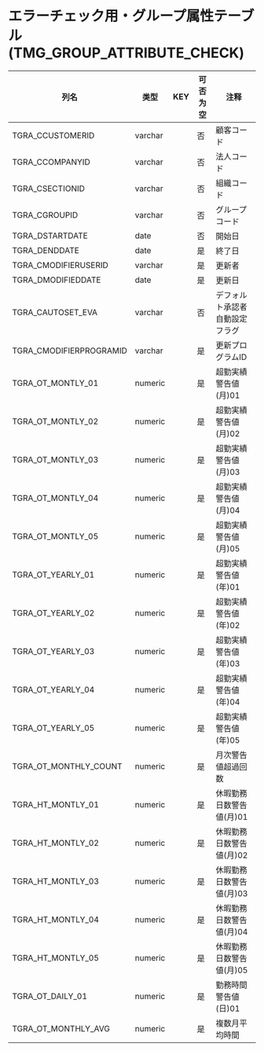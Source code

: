 # エラーチェック用・グループ属性テーブル(TMG_GROUP_ATTRIBUTE_CHECK)
| 列名   | 类型   | KEY  | 可否为空 | 注释   |
| ---- | ---- | ---- | ---- | ---- |
|TGRA_CCUSTOMERID|varchar||否|顧客コード|
|TGRA_CCOMPANYID|varchar||否|法人コード|
|TGRA_CSECTIONID|varchar||否|組織コード|
|TGRA_CGROUPID|varchar||否|グループコード|
|TGRA_DSTARTDATE|date||否|開始日|
|TGRA_DENDDATE|date||是|終了日|
|TGRA_CMODIFIERUSERID|varchar||是|更新者|
|TGRA_DMODIFIEDDATE|date||是|更新日|
|TGRA_CAUTOSET_EVA|varchar||否|デフォルト承認者自動設定フラグ|
|TGRA_CMODIFIERPROGRAMID|varchar||是|更新プログラムID|
|TGRA_OT_MONTLY_01|numeric||是|超勤実績警告値(月)01|
|TGRA_OT_MONTLY_02|numeric||是|超勤実績警告値(月)02|
|TGRA_OT_MONTLY_03|numeric||是|超勤実績警告値(月)03|
|TGRA_OT_MONTLY_04|numeric||是|超勤実績警告値(月)04|
|TGRA_OT_MONTLY_05|numeric||是|超勤実績警告値(月)05|
|TGRA_OT_YEARLY_01|numeric||是|超勤実績警告値(年)01|
|TGRA_OT_YEARLY_02|numeric||是|超勤実績警告値(年)02|
|TGRA_OT_YEARLY_03|numeric||是|超勤実績警告値(年)03|
|TGRA_OT_YEARLY_04|numeric||是|超勤実績警告値(年)04|
|TGRA_OT_YEARLY_05|numeric||是|超勤実績警告値(年)05|
|TGRA_OT_MONTHLY_COUNT|numeric||是|月次警告値超過回数|
|TGRA_HT_MONTLY_01|numeric||是|休暇勤務日数警告値(月)01|
|TGRA_HT_MONTLY_02|numeric||是|休暇勤務日数警告値(月)02|
|TGRA_HT_MONTLY_03|numeric||是|休暇勤務日数警告値(月)03|
|TGRA_HT_MONTLY_04|numeric||是|休暇勤務日数警告値(月)04|
|TGRA_HT_MONTLY_05|numeric||是|休暇勤務日数警告値(月)05|
|TGRA_OT_DAILY_01|numeric||是|勤務時間警告値(日)01|
|TGRA_OT_MONTHLY_AVG|numeric||是|複数月平均時間|

